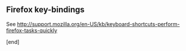 ## Firefox key-bindings

See http://support.mozilla.org/en-US/kb/keyboard-shortcuts-perform-firefox-tasks-quickly

[end]
